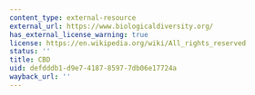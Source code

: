 ```yaml
---
content_type: external-resource
external_url: https://www.biologicaldiversity.org/
has_external_license_warning: true
license: https://en.wikipedia.org/wiki/All_rights_reserved
status: ''
title: CBD
uid: defdddb1-d9e7-4187-8597-7db06e17724a
wayback_url: ''
---
```


